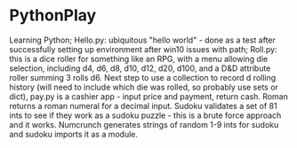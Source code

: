 # PythonPlay
Learning Python;
Hello.py: ubiquitous "hello world" - done as a test after successfully setting up environment after win10 issues with path;
Roll.py: this is a dice roller for something like an RPG, with a menu allowing die selection, including d4, d6, d8, d10, d12, d20, d100, and a D&D attribute roller summing 3 rolls d6. Next step to use a collection to record d rolling history (will need to include which die was rolled, so probably use sets or dict), pay.py is a cashier app - input price and payment, return cash. Roman returns a roman numeral for a decimal input. Sudoku validates a set of 81 ints to see if they work as a sudoku puzzle - this is a brute force approach and it works. Numcrunch generates strings of random 1-9 ints for sudoku and sudoku imports it as a module.
